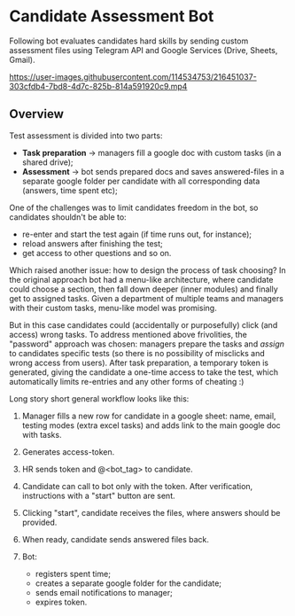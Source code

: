 # Candidate Assessment Bot

Following bot evaluates candidates hard skills by sending custom assessment files using Telegram API and Google Services (Drive, Sheets, Gmail).
<!-- ТУТ НУЖНА KILLER ГИФКА, КАК ЭТО РАБОТАЕТ-->

https://user-images.githubusercontent.com/114534753/216451037-303cfdb4-7bd8-4d7c-825b-814a591920c9.mp4

## Overview

Test assessment is divided into two parts:

* **Task preparation** → managers fill a google doc with custom tasks (in a shared drive);
* **Assessment** → bot sends prepared docs and saves answered-files in a separate google folder per candidate with all corresponding data (answers, time spent etc);

One of the challenges was to limit candidates freedom in the bot, so candidates shouldn't be able to:

* re-enter and start the test again (if time runs out, for instance);
* reload answers after finishing the test;
* get access to other questions and so on.

Which raised another issue: how to design the process of task choosing? In the original approach bot had a menu-like architecture, where candidate could choose a section, then fall down deeper (inner modules) and finally get to assigned tasks. Given a department of multiple teams and managers with their custom tasks, menu-like model was promising.

But in this case candidates could (accidentally or purposefully) click (and access) wrong tasks. To address mentioned above frivolities, the "password" approach was chosen: managers prepare the tasks and _assign_ to candidates specific tests (so there is no possibility of misclicks and wrong access from users). After task preparation, a temporary token is generated, giving the candidate a one-time access to take the test, which automatically limits re-entries and any other forms of cheating :)

Long story short general workflow looks like this:

1. Manager fills a new row for candidate in a google sheet: name, email, testing modes (extra excel tasks) and adds link to the main google doc with tasks.
2. Generates access-token. <!-- TODO добавить гифку -->
3. HR sends token and @\<bot_tag\> to candidate.
4. Candidate can call to bot only with the token. After verification, instructions with a "start" button are sent.
5. Clicking "start", candidate receives the files, where answers should be provided.
6. When ready, candidate sends answered files back.
7. Bot:

    * registers spent time;
    * creates a separate google folder for the candidate;
    * sends email notifications to manager;
    * expires token.

<!-- ## Install -->
<!-- excel и прочее в setup + про пароль в  пассворд и весь credentials-->
